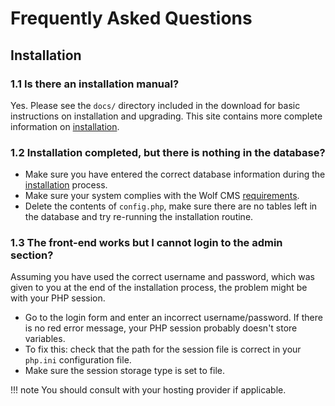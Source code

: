 Frequently Asked Questions
==========================

Installation
------------

### 1.1 Is there an installation manual?

Yes. Please see the `docs/` directory included in the download for basic instructions on installation and upgrading. This site contains more complete information on [installation](getting-started/installation.md).

### 1.2 Installation completed, but there is nothing in the database?

* Make sure you have entered the correct database information during the [installation](getting-started/installation.md) process.
* Make sure your system complies with the Wolf CMS [requirements](getting-started/requirements.md).
* Delete the contents of `config.php`, make sure there are no tables left in the database and try re-running the installation routine.

### 1.3 The front-end works but I cannot login to the admin section?

Assuming you have used the correct username and password, which was given to you at the end of the installation process, the problem might be with your PHP session.

* Go to the login form and enter an incorrect username/password. If there is no red error message, your PHP session probably doesn't store variables.
* To fix this: check that the path for the session file is correct in your `php.ini` configuration file.
* Make sure the session storage type is set to file.

!!! note
    You should consult with your hosting provider if applicable.
